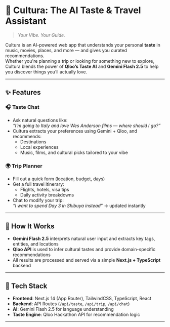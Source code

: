 # 🎨 Cultura: The AI Taste & Travel Assistant

> *Your Vibe. Your Guide.*

Cultura is an AI-powered web app that understands your personal **taste** in music, movies, places, and more — and gives you curated recommendations.  
Whether you're planning a trip or looking for something new to explore, Cultura blends the power of **Qloo’s Taste AI** and **Gemini Flash 2.5** to help you discover things you’ll actually love.

---

## ✨ Features

### 🎧 Taste Chat
- Ask natural questions like:  
  _“I’m going to Italy and love Wes Anderson films — where should I go?”_
- Cultura extracts your preferences using Gemini + Qloo, and recommends:
  - Destinations
  - Local experiences
  - Music, films, and cultural picks tailored to your vibe

### 🌍 Trip Planner
- Fill out a quick form (location, budget, days)
- Get a full travel itinerary:
  - Flights, hotels, visa tips
  - Daily activity breakdowns
- Chat to modify your trip:  
  _“I want to spend Day 3 in Shibuya instead”_ → updated instantly

---

## 🧠 How It Works

- **Gemini Flash 2.5** interprets natural user input and extracts key tags, entities, and locations
- **Qloo API** is used to infer cultural tastes and provide domain-specific recommendations
- All results are processed and served via a simple **Next.js + TypeScript** backend

---

## 🧰 Tech Stack

- **Frontend**: Next.js 14 (App Router), TailwindCSS, TypeScript, React
- **Backend**: API Routes (`/api/taste`, `/api/trip`, `/api/chat`)
- **AI**: Gemini Flash 2.5 for language understanding  
- **Taste Engine**: Qloo Hackathon API for recommendation logic

---




